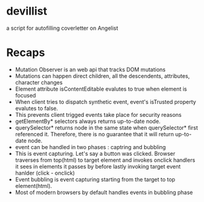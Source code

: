 # devillist

a script for autofilling coverletter on Angelist

# Recaps

- Mutation Observer is an web api that tracks DOM mutations
- Mutations can happen direct children, all the descendents, attributes, character changes
- Element attribute isContentEditable evalutes to true when element is focused
- When client tries to dispatch synthetic event, event's isTrusted property evalutes to false.
- This prevents client trigged events take place for security reasons
- getElementBy\* selectors always returns up-to-date node.
- querySelector* returns node in the same state when querySelector* first referenced it. Therefore, there is no guarantee that it will return up-to-date node.
- event can be handled in two phases : captring and bubbling
- This is event capturing. Let's say a button was clicked. Browser traverses from top(html) to target element and invokes onclick handlers it sees in elements it passes by before lastly invoking target event hanlder (click - onclick)
- Event bubbling is event capturing starting from the target to top element(html).
- Most of modern browsers by default handles events in bubbling phase
